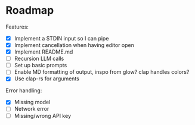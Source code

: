 # Roadmap

Features:
- [x] Implement a STDIN input so I can pipe
- [x] Implement cancellation when having editor open
- [x] Implement README.md
- [ ] Recursion LLM calls
- [ ] Set up basic prompts
- [ ] Enable MD formatting of output, inspo from glow? clap handles colors?
- [x] Use clap-rs for arguments

Error handling:
  - [x] Missing model
  - [ ] Network error
  - [ ] Missing/wrong API key

